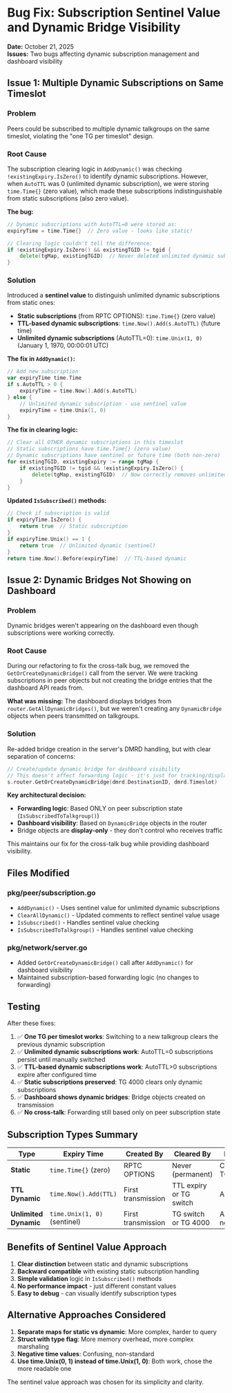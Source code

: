 # Bug Fix: Subscription Sentinel Value and Dynamic Bridge Visibility

**Date:** October 21, 2025  
**Issues:** Two bugs affecting dynamic subscription management and dashboard visibility

## Issue 1: Multiple Dynamic Subscriptions on Same Timeslot

### Problem
Peers could be subscribed to multiple dynamic talkgroups on the same timeslot, violating the "one TG per timeslot" design.

### Root Cause
The subscription clearing logic in `AddDynamic()` was checking `!existingExpiry.IsZero()` to identify dynamic subscriptions. However, when `AutoTTL` was 0 (unlimited dynamic subscription), we were storing `time.Time{}` (zero value), which made these subscriptions indistinguishable from static subscriptions (also zero value).

**The bug:**
```go
// Dynamic subscriptions with AutoTTL=0 were stored as:
expiryTime = time.Time{}  // Zero value - looks like static!

// Clearing logic couldn't tell the difference:
if !existingExpiry.IsZero() && existingTGID != tgid {
    delete(tgMap, existingTGID)  // Never deleted unlimited dynamic subs!
}
```

### Solution
Introduced a **sentinel value** to distinguish unlimited dynamic subscriptions from static ones:

- **Static subscriptions** (from RPTC OPTIONS): `time.Time{}` (zero value)
- **TTL-based dynamic subscriptions**: `time.Now().Add(s.AutoTTL)` (future time)
- **Unlimited dynamic subscriptions** (AutoTTL=0): `time.Unix(1, 0)` (January 1, 1970, 00:00:01 UTC)

**The fix in `AddDynamic()`:**
```go
// Add new subscription
var expiryTime time.Time
if s.AutoTTL > 0 {
    expiryTime = time.Now().Add(s.AutoTTL)
} else {
    // Unlimited dynamic subscription - use sentinel value
    expiryTime = time.Unix(1, 0)
}
```

**The fix in clearing logic:**
```go
// Clear all OTHER dynamic subscriptions in this timeslot
// Static subscriptions have time.Time{} (zero value)
// Dynamic subscriptions have sentinel or future time (both non-zero)
for existingTGID, existingExpiry := range tgMap {
    if existingTGID != tgid && !existingExpiry.IsZero() {
        delete(tgMap, existingTGID)  // Now correctly removes unlimited dynamic!
    }
}
```

**Updated `IsSubscribed()` methods:**
```go
// Check if subscription is valid
if expiryTime.IsZero() {
    return true  // Static subscription
}
if expiryTime.Unix() == 1 {
    return true  // Unlimited dynamic (sentinel)
}
return time.Now().Before(expiryTime)  // TTL-based dynamic
```

## Issue 2: Dynamic Bridges Not Showing on Dashboard

### Problem
Dynamic bridges weren't appearing on the dashboard even though subscriptions were working correctly.

### Root Cause
During our refactoring to fix the cross-talk bug, we removed the `GetOrCreateDynamicBridge()` call from the server. We were tracking subscriptions in peer objects but not creating the bridge entries that the dashboard API reads from.

**What was missing:**
The dashboard displays bridges from `router.GetAllDynamicBridges()`, but we weren't creating any `DynamicBridge` objects when peers transmitted on talkgroups.

### Solution
Re-added bridge creation in the server's DMRD handling, but with clear separation of concerns:

```go
// Create/update dynamic bridge for dashboard visibility
// This doesn't affect forwarding logic - it's just for tracking/display
s.router.GetOrCreateDynamicBridge(dmrd.DestinationID, dmrd.Timeslot)
```

**Key architectural decision:**
- **Forwarding logic**: Based ONLY on peer subscription state (`IsSubscribedToTalkgroup()`)
- **Dashboard visibility**: Based on `DynamicBridge` objects in the router
- Bridge objects are **display-only** - they don't control who receives traffic

This maintains our fix for the cross-talk bug while providing dashboard visibility.

## Files Modified

### pkg/peer/subscription.go
- `AddDynamic()` - Uses sentinel value for unlimited dynamic subscriptions
- `ClearAllDynamic()` - Updated comments to reflect sentinel value usage
- `IsSubscribed()` - Handles sentinel value checking
- `IsSubscribedToTalkgroup()` - Handles sentinel value checking

### pkg/network/server.go
- Added `GetOrCreateDynamicBridge()` call after `AddDynamic()` for dashboard visibility
- Maintained subscription-based forwarding logic (no changes to forwarding)

## Testing

After these fixes:

1. ✅ **One TG per timeslot works**: Switching to a new talkgroup clears the previous dynamic subscription
2. ✅ **Unlimited dynamic subscriptions work**: AutoTTL=0 subscriptions persist until manually switched
3. ✅ **TTL-based dynamic subscriptions work**: AutoTTL>0 subscriptions expire after configured time
4. ✅ **Static subscriptions preserved**: TG 4000 clears only dynamic subscriptions
5. ✅ **Dashboard shows dynamic bridges**: Bridge objects created on transmission
6. ✅ **No cross-talk**: Forwarding still based only on peer subscription state

## Subscription Types Summary

| Type | Expiry Time | Created By | Cleared By | Example |
|------|-------------|------------|-----------|---------|
| **Static** | `time.Time{}` (zero) | RPTC OPTIONS | Never (permanent) | Configured TGs |
| **TTL Dynamic** | `time.Now().Add(TTL)` | First transmission | TTL expiry or TG switch | AUTO=600 |
| **Unlimited Dynamic** | `time.Unix(1, 0)` (sentinel) | First transmission | TG switch or TG 4000 | AUTO=0 or no AUTO |

## Benefits of Sentinel Value Approach

1. **Clear distinction** between static and dynamic subscriptions
2. **Backward compatible** with existing static subscription handling
3. **Simple validation** logic in `IsSubscribed()` methods
4. **No performance impact** - just different constant values
5. **Easy to debug** - can visually identify subscription types

## Alternative Approaches Considered

1. **Separate maps for static vs dynamic**: More complex, harder to query
2. **Struct with type flag**: More memory overhead, more complex marshaling
3. **Negative time values**: Confusing, non-standard
4. **Use time.Unix(0, 1) instead of time.Unix(1, 0)**: Both work, chose the more readable one

The sentinel value approach was chosen for its simplicity and clarity.
